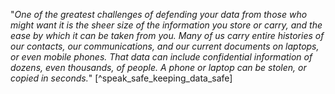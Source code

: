 "*One of the greatest challenges of defending your data from those who might want it is the sheer size of the information you store or carry, and the ease by which it can be taken from you. Many of us carry entire histories of our contacts, our communications, and our current documents on laptops, or even mobile phones. That data can include confidential information of dozens, even thousands, of people. A phone or laptop can be stolen, or copied in seconds.*" [^speak_safe_keeping_data_safe]

